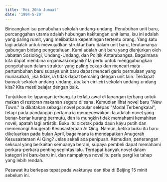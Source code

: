 ```yaml
---
title: 'Mei 20hb Jumaat'
date: '1994-5-20'
---
```


Bincangkan isu penubuhan sekolah undang-undang. Penubuhan unit baru, percanggahan utama adalah hubungan kakitangan unit lama, isu ini adalah yang paling rumit, yang melibatkan kepentingan tertentu orang. Yang satu lagi adalah untuk mewujudkan struktur baru dalam unit baru, terutamanya gabungan bidang pengetahuan. Kami adalah unit baru yang dianjurkan oleh Jabatan Sosiologi, Undang-Undang, dan Politik Antarabangsa. Bagaimana kita dapat membina organisasi organik? Ia perlu untuk menggabungkan pengetahuan dalam struktur yang paling cekap dan mencari mata pertumbuhan baru supaya unit baru dapat mencari garis permulaan yang munasabah, jika tidak, ia tidak dapat bersaing dengan unit lain. Terdapat banyak sekolah undang-undang, apakah ciri-ciri sekolah undang-undang kita? Kita mesti belajar dengan baik.

Tunjukkan ke lapangan terbang. Ia terlalu awal di lapangan terbang untuk makan di restoran makanan segera di sana. Kemudian lihat novel baru "New Town." Ia dikatakan sebagai novel popular selepas "Modal Terbengkalai", tetapi pada pandangan pertama ia mengecewakan. Ia adalah novel yang benar-benar kurang bermutu, dan ia mungkin tidak memahami kemahiran novel, apatah lagi artistik. Buku itu dicetak pada daun kayu putih dan memenangi Anugerah Kesusasteraan Ai Qing. Namun, ketika buku itu baru dikeluarkan pada bulan April, bagaimana ia mendapatkan Anugerah Kesusasteraan Ai Qing? Jelas sekali ada penipuan. Kemudian, penerangan seksual yang berkaitan semuanya berani, supaya pembeli dapat memahami perkara-perkara penting sepintas lalu. Terdapat banyak novel dalam kategori ini baru-baru ini, dan nampaknya novel itu perlu pergi ke tahap yang lebih rendah.

Pesawat itu berlepas tepat pada waktunya dan tiba di Beijing 15 minit sebelum ini.